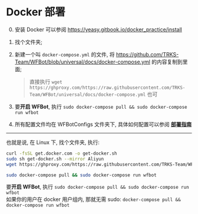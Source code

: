 # Docker 部署

0. 安装 Docker 可以参阅 <https://yeasy.gitbook.io/docker_practice/install>
1. 找个文件夹;
2. 新建一个叫 `docker-compose.yml` 的文件, 将 <https://github.com/TRKS-Team/WFBot/blob/universal/docs/docker-compose.yml> 的内容复制到里面;
    > 直接执行 `wget https://ghproxy.com/https://raw.githubusercontent.com/TRKS-Team/WFBot/universal/docs/docker-compose.yml` 也可

3. 要**开启 WFBot**, 执行 `sudo docker-compose pull && sudo docker-compose run wfbot`
4. 所有配置文件均在 WFBotConfigs 文件夹下, 具体如何配置可以参阅 [**部署指南**](install.md)

---
也就是说, 在 Linux 下, 找个文件夹, 执行:
```bash
curl -fsSL get.docker.com -o get-docker.sh
sudo sh get-docker.sh --mirror Aliyun
wget https://ghproxy.com/https://raw.githubusercontent.com/TRKS-Team/WFBot/universal/docs/docker-compose.yml

sudo docker-compose pull && sudo docker-compose run wfbot
```

要**开启 WFBot**, 执行 `sudo docker-compose pull && sudo docker-compose run wfbot`  
如果你的用户在 docker 用户组内, 那就无需 sudo: `docker-compose pull && docker-compose run wfbot` 
